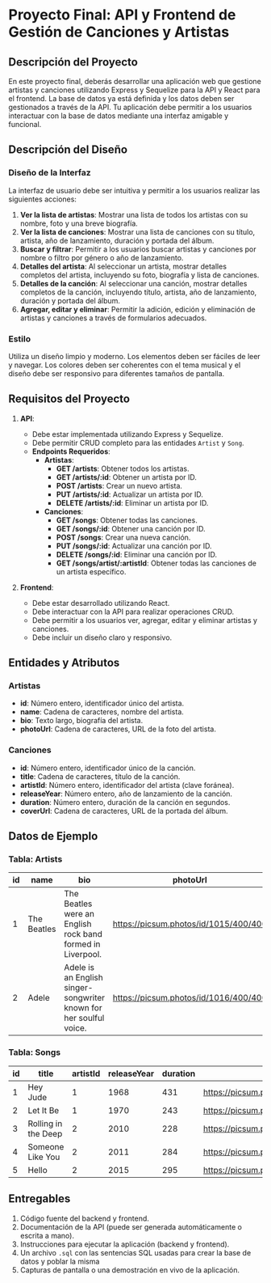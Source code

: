 # Proyecto Final: API y Frontend de Gestión de Canciones y Artistas

## Descripción del Proyecto

En este proyecto final, deberás desarrollar una aplicación web que gestione artistas y canciones utilizando Express y Sequelize para la API y React para el frontend. La base de datos ya está definida y los datos deben ser gestionados a través de la API. Tu aplicación debe permitir a los usuarios interactuar con la base de datos mediante una interfaz amigable y funcional.

## Descripción del Diseño

### Diseño de la Interfaz

La interfaz de usuario debe ser intuitiva y permitir a los usuarios realizar las siguientes acciones:

1. **Ver la lista de artistas**: Mostrar una lista de todos los artistas con su nombre, foto y una breve biografía.
2. **Ver la lista de canciones**: Mostrar una lista de canciones con su título, artista, año de lanzamiento, duración y portada del álbum.
3. **Buscar y filtrar**: Permitir a los usuarios buscar artistas y canciones por nombre o filtro por género o año de lanzamiento.
4. **Detalles del artista**: Al seleccionar un artista, mostrar detalles completos del artista, incluyendo su foto, biografía y lista de canciones.
5. **Detalles de la canción**: Al seleccionar una canción, mostrar detalles completos de la canción, incluyendo título, artista, año de lanzamiento, duración y portada del álbum.
6. **Agregar, editar y eliminar**: Permitir la adición, edición y eliminación de artistas y canciones a través de formularios adecuados.

### Estilo

Utiliza un diseño limpio y moderno. Los elementos deben ser fáciles de leer y navegar. Los colores deben ser coherentes con el tema musical y el diseño debe ser responsivo para diferentes tamaños de pantalla.

## Requisitos del Proyecto

1. **API**:
   - Debe estar implementada utilizando Express y Sequelize.
   - Debe permitir CRUD completo para las entidades `Artist` y `Song`.
   - **Endpoints Requeridos**:
     - **Artistas**:
       - **GET /artists**: Obtener todos los artistas.
       - **GET /artists/:id**: Obtener un artista por ID.
       - **POST /artists**: Crear un nuevo artista.
       - **PUT /artists/:id**: Actualizar un artista por ID.
       - **DELETE /artists/:id**: Eliminar un artista por ID.
     - **Canciones**:
       - **GET /songs**: Obtener todas las canciones.
       - **GET /songs/:id**: Obtener una canción por ID.
       - **POST /songs**: Crear una nueva canción.
       - **PUT /songs/:id**: Actualizar una canción por ID.
       - **DELETE /songs/:id**: Eliminar una canción por ID.
       - **GET /songs/artist/:artistId**: Obtener todas las canciones de un artista específico.

2. **Frontend**:
   - Debe estar desarrollado utilizando React.
   - Debe interactuar con la API para realizar operaciones CRUD.
   - Debe permitir a los usuarios ver, agregar, editar y eliminar artistas y canciones.
   - Debe incluir un diseño claro y responsivo.

## Entidades y Atributos

### Artistas
- **id**: Número entero, identificador único del artista.
- **name**: Cadena de caracteres, nombre del artista.
- **bio**: Texto largo, biografía del artista.
- **photoUrl**: Cadena de caracteres, URL de la foto del artista.

### Canciones
- **id**: Número entero, identificador único de la canción.
- **title**: Cadena de caracteres, título de la canción.
- **artistId**: Número entero, identificador del artista (clave foránea).
- **releaseYear**: Número entero, año de lanzamiento de la canción.
- **duration**: Número entero, duración de la canción en segundos.
- **coverUrl**: Cadena de caracteres, URL de la portada del álbum.

## Datos de Ejemplo

### Tabla: Artists

| id | name           | bio                                                            | photoUrl                      |
|----|----------------|----------------------------------------------------------------|-------------------------------|
| 1  | The Beatles    | The Beatles were an English rock band formed in Liverpool.    | https://picsum.photos/id/1015/400/400 |
| 2  | Adele          | Adele is an English singer-songwriter known for her soulful voice. | https://picsum.photos/id/1016/400/400 |

### Tabla: Songs

| id | title               | artistId | releaseYear | duration | coverUrl                        |
|----|---------------------|----------|-------------|----------|---------------------------------|
| 1  | Hey Jude            | 1        | 1968        | 431      | https://picsum.photos/id/1018/400/400 |
| 2  | Let It Be           | 1        | 1970        | 243      | https://picsum.photos/id/1020/400/400 |
| 3  | Rolling in the Deep | 2        | 2010        | 228      | https://picsum.photos/id/1021/400/400 |
| 4  | Someone Like You    | 2        | 2011        | 284      | https://picsum.photos/id/1022/400/400 |
| 5  | Hello               | 2        | 2015        | 295      | https://picsum.photos/id/1023/400/400 |


## Entregables

1. Código fuente del backend y frontend.
2. Documentación de la API (puede ser generada automáticamente o escrita a mano).
3. Instrucciones para ejecutar la aplicación (backend y frontend).
4. Un archivo `.sql` con las sentencias SQL usadas para crear la base de datos y poblar la misma
5. Capturas de pantalla o una demostración en vivo de la aplicación.